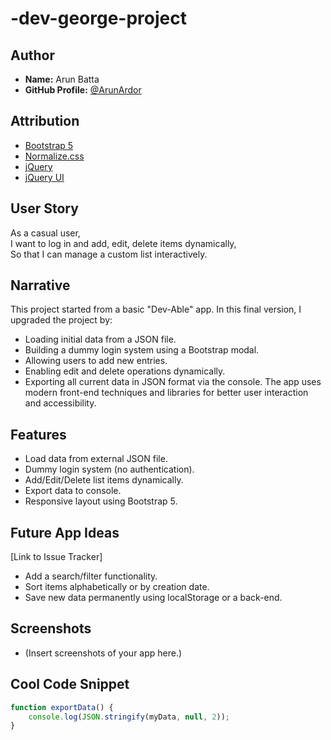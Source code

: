 # -dev-george-project

## Author
- **Name:** Arun Batta
- **GitHub Profile:** [@ArunArdor](https://github.com/ArunArdor)

## Attribution
- [Bootstrap 5](https://getbootstrap.com/)
- [Normalize.css](https://necolas.github.io/normalize.css/)
- [jQuery](https://jquery.com/)
- [jQuery UI](https://jqueryui.com/)

## User Story
As a casual user,  
I want to log in and add, edit, delete items dynamically,  
So that I can manage a custom list interactively.

## Narrative
This project started from a basic "Dev-Able" app. In this final version, I upgraded the project by:
- Loading initial data from a JSON file.
- Building a dummy login system using a Bootstrap modal.
- Allowing users to add new entries.
- Enabling edit and delete operations dynamically.
- Exporting all current data in JSON format via the console.
The app uses modern front-end techniques and libraries for better user interaction and accessibility.

## Features
- Load data from external JSON file.
- Dummy login system (no authentication).
- Add/Edit/Delete list items dynamically.
- Export data to console.
- Responsive layout using Bootstrap 5.

## Future App Ideas
[Link to Issue Tracker]

- Add a search/filter functionality.
- Sort items alphabetically or by creation date.
- Save new data permanently using localStorage or a back-end.

## Screenshots
- (Insert screenshots of your app here.)

## Cool Code Snippet
```javascript
function exportData() {
    console.log(JSON.stringify(myData, null, 2));
}

